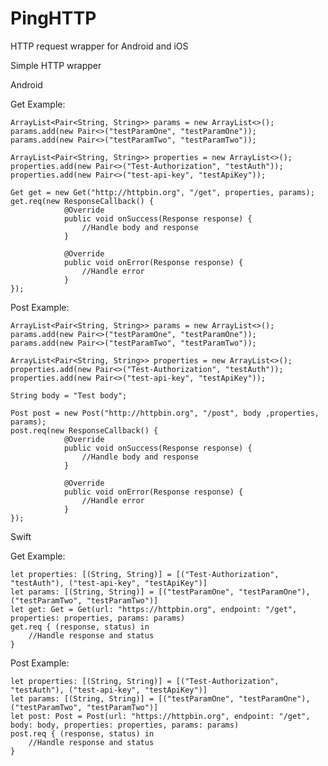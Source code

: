 # PingHTTP
HTTP request wrapper for Android and iOS

Simple HTTP wrapper

Android

  Get Example:
  
    ArrayList<Pair<String, String>> params = new ArrayList<>();
    params.add(new Pair<>("testParamOne", "testParamOne"));
    params.add(new Pair<>("testParamTwo", "testParamTwo"));
    
    ArrayList<Pair<String, String>> properties = new ArrayList<>();
    properties.add(new Pair<>("Test-Authorization", "testAuth"));
    properties.add(new Pair<>("test-api-key", "testApiKey"));
    
    Get get = new Get("http://httpbin.org", "/get", properties, params);
    get.req(new ResponseCallback() {
                @Override
                public void onSuccess(Response response) {
                    //Handle body and response
                }

                @Override
                public void onError(Response response) {
                    //Handle error
                }
    });
    
  Post Example:
  
    ArrayList<Pair<String, String>> params = new ArrayList<>();
    params.add(new Pair<>("testParamOne", "testParamOne"));
    params.add(new Pair<>("testParamTwo", "testParamTwo"));
    
    ArrayList<Pair<String, String>> properties = new ArrayList<>();
    properties.add(new Pair<>("Test-Authorization", "testAuth"));
    properties.add(new Pair<>("test-api-key", "testApiKey"));
    
    String body = "Test body";
    
    Post post = new Post("http://httpbin.org", "/post", body ,properties, params);
    post.req(new ResponseCallback() {
                @Override
                public void onSuccess(Response response) {
                    //Handle body and response
                }

                @Override
                public void onError(Response response) {
                    //Handle error
                }
    });

    
Swift

  Get Example:
  
    let properties: [(String, String)] = [("Test-Authorization", "testAuth"), ("test-api-key", "testApiKey")]
    let params: [(String, String)] = [("testParamOne", "testParamOne"), ("testParamTwo", "testParamTwo")]
    let get: Get = Get(url: "https://httpbin.org", endpoint: "/get", properties: properties, params: params)
    get.req { (response, status) in
        //Handle response and status
    }
  
  Post Example:
  
    let properties: [(String, String)] = [("Test-Authorization", "testAuth"), ("test-api-key", "testApiKey")]
    let params: [(String, String)] = [("testParamOne", "testParamOne"), ("testParamTwo", "testParamTwo")]
    let post: Post = Post(url: "https://httpbin.org", endpoint: "/get", body: body, properties: properties, params: params)
    post.req { (response, status) in
        //Handle response and status
    }

    
